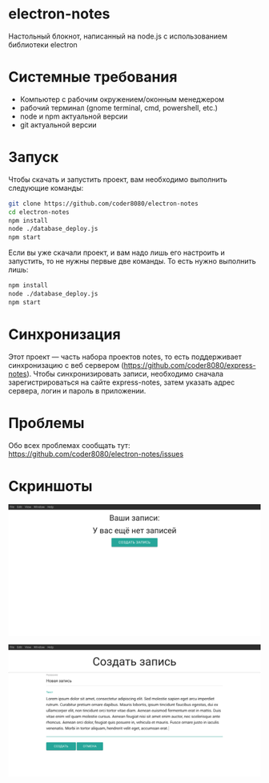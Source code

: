 # electron-notes
Настольный блокнот, написанный на node.js с использованием библиотеки electron

# Системные требования
- Компьютер с рабочим окружением/оконным менеджером
- рабочий терминал (gnome terminal, cmd, powershell, etc.)
- node и npm актуальной версии
- git актуальной версии

# Запуск
Чтобы скачать и запустить проект, вам необходимо выполнить следующие команды:
```bash
git clone https://github.com/coder8080/electron-notes
cd electron-notes
npm install
node ./database_deploy.js
npm start
```

Если вы уже скачали проект, и вам надо лишь его настроить и запустить, то не нужны первые две команды.
То есть нужно выполнить лишь:
```bash
npm install
node ./database_deploy.js
npm start
```

# Синхронизация
Этот проект — часть набора проектов notes, то есть поддерживает синхронизацию с веб сервером (https://github.com/coder8080/express-notes).
Чтобы синхронизировать записи, необходимо сначала зарегистрироваться на сайте express-notes, затем указать адрес сервера, логин и пароль в приложении.

# Проблемы
Обо всех проблемах сообщать тут: https://github.com/coder8080/electron-notes/issues

# Скриншоты
![Главная страница](https://raw.githubusercontent.com/coder8080/electron-notes/master/screenshots/1.png)

![Страница создания записи](https://raw.githubusercontent.com/coder8080/electron-notes/master/screenshots/2.png)

